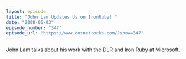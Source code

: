 ```yaml
---
layout: episode
title: "John Lam Updates Us on IronRuby! "
date: "2008-06-03"
episode_number: "347"
episode_url: "https://www.dotnetrocks.com/?show=347"
---
```


John Lam talks about his work with the DLR and Iron Ruby at Microsoft.
